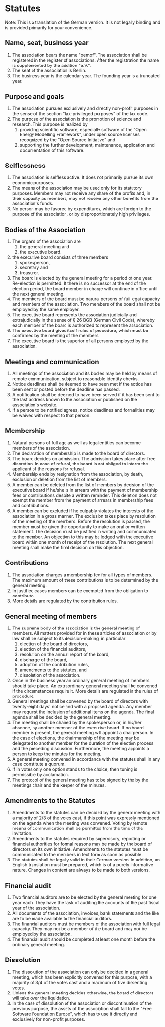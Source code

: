 # Statutes

Note: This is a translation of the German version.
It is not legally binding and is provided primarily for your convenience. 


## Name, seat, business year

1. The association bears the name "oemof".
   The association shall be registered in the register of associations.
   After the registration the name is supplemented by the addition "e.V.".
2. The seat of the association is Berlin.
3. The business year is the calendar year.
   The founding year is a truncated year.


## Purpose and goals

1. The association pursues exclusively and directly non-profit purposes in the sense of the section "tax-privileged purposes" of the tax code.
2. The purpose of the association is the promotion of science and research.
    This purpose is realized by
    1. providing scientific software,
         especially software of the "Open Energy Modelling Framework",
         under open source licenses recognized by the "Open Source Initiative" and
    2. supporting the further development, maintenance, application and documentation of this software.


## Selflessness

1. The association is selfless active. It does not primarily pursue its own economic purposes.
2. The means of the association may be used only for its statutory purposes.
    Members may not receive any share of the profits and, in their capacity as members, may not receive any other benefits from the association's funds.
3. No person may be favored by expenditures, which are foreign to the purpose of the association, or by disproportionately high privileges.


## Bodies of the Association

1. The organs of the association are
    1. the general meeting and
    2. the executive board.
2. the executive board consists of three members
    1. spokesperson,
    2. secretary and
    3. treasurer.
3. The board is elected by the general meeting for a period of one year. Re-election is permitted. If there is no successor at the end of the election period, the board member in charge will continue in office until the next general meeting.
4. The members of the board must be natural persons of full legal capacity and members of the association.
    Two members of the board shall not be employed by the same employer.
5. The executive board represents the association judicially and extrajudicially in the sense of § 26 BGB (German Civil Code),
    whereby each member of the board is authorized to represent the association.
6. The executive board gives itself rules of procedure, which must be confirmed by the meeting of the members.
7. The executive board is the superior of all persons employed by the association.


## Meetings and communication

1. All meetings of the association and its bodies may be held by means of remote communication, subject to reasonable identity checks.
2. Notice deadlines shall be deemed to have been met if the notice has been sent or posted before the deadline has passed.
3. A notification shall be deemed to have been served if it has been sent to the last address known to the association or published on the association's website.
4. If a person to be notified agrees, notice deadlines and formalities may be waived with respect to that person.


## Membership

1. Natural persons of full age as well as legal entities can become members of the association.
2. The declaration of membership is made to the board of directors.
3. The board decides on admission. The admission takes place after free discretion.
    In case of refusal, the board is not obliged to inform the applicant of the reasons for refusal.
4. Membership ends by resignation from the association, by death, exclusion or deletion from the list of members.
5. A member can be deleted from the list of members by decision of the executive board if he/she is in arrears with the payment of membership fees or contributions despite a written reminder.
    This deletion does not exempt the member from the payment of arrears in membership fees and contributions.
6. A member can be excluded if he culpably violates the interests of the association in a gross manner. The exclusion takes place by resolution of the meeting of the members. Before the resolution is passed, the member must be given the opportunity to make an oral or written statement. The decision must be justified in writing and communicated to the member. An objection to this may be lodged with the executive board within one month of receipt of the resolution. The next general meeting shall make the final decision on this objection.


## Contributions

1. The association charges a membership fee for all types of members.
    The maximum amount of these contributions is to be determined by the general meeting.
2. In justified cases members can be exempted from the obligation to contribute.
3. More details are regulated by the contribution rules.

## General meeting of members

1. The supreme body of the association is the general meeting of members.
    All matters provided for in these articles of association or by law shall be subject to its decision-making,
    in particular
    1. election of the board of directors,
    2. election of the financial auditors,
    3. resolution on the annual report of the board,
    4. discharge of the board,
    5. adoption of the contribution rules,
    6. amendments to the statutes, and
    7. dissolution of the association.
2. Once in the business year an ordinary general meeting of members should take place.
    An extraordinary general meeting shall be convened
    if the circumstances require it. More details are regulated in the rules of procedure.
3. General meetings shall be convened by the board of directors with twenty-eight days' notice and with a proposed agenda.
    Any member may request the inclusion of additional items on the agenda.
    The final agenda shall be decided by the general meeting.
4. The meeting shall be chaired by the spokesperson or, in his/her absence, by another member of the executive board.
    If no board member is present, the general meeting will appoint a chairperson.
    In the case of elections, the chairmanship of the meeting may be delegated to another member for the duration of the election process and the preceding discussion.
    Furthermore, the meeting appoints a person to keep the minutes for the meeting.
5. A general meeting convened in accordance with the statutes shall in any case constitute a quorum.
6. If in votes only one option stands to the choice, then tuning is permissible by acclamation.
7. The protocol of the general meeting has to be signed by the by the meetings chair and the keeper of the minutes.


## Amendments to the Statutes

1. Amendments to the statutes can be decided by the general meeting with a majority of 2/3 of the votes cast,
    if this point was expressly mentioned on the agenda when the meeting was convened.
    Voting by remote means of communication shall be permitted from the time of the invitation.
2. Amendments to the statutes required by supervisory, reporting or financial authorities for formal reasons may be made by the board of directors on its own initiative.
    Amendments to the statutes must be communicated to the members in text form as soon as possible.
3. The statutes shall be legally valid in their German version.
    In addition, an English translation must be prepared,
    which is of a purely informative nature.
    Changes in content are always to be made to both versions.


## Financial audit

1. Two financial auditors are to be elected by the general meeting for one year each.
    They have the task of auditing the accounts of the past fiscal year of the association.
2. All documents of the association, invoices, bank statements and the like are to be made available to the financial auditors.
3. The financial auditors must be members of the association with full legal capacity.
    They may not be a member of the board and may not be employed by the association.
4. The financial audit should be completed at least one month before the ordinary general meeting.


## Dissolution

1. The dissolution of the association can only be decided in a general meeting,
    which has been explicitly convened for this purpose,
    with a majority of 3/4 of the votes cast and a maximum of five dissenting votes.
2. Unless the general meeting decides otherwise, the board of directors will take over the liquidation.
3. In the case of dissolution of the association or discontinuation of the previous purpose, the assets of the association shall fall to the "Free Software Foundation Europe",
    which has to use it directly and exclusively for non-profit purposes.

